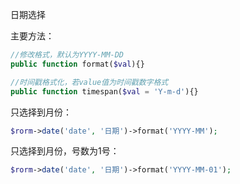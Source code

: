 日期选择　　

主要方法：

```php
//修改格式，默认为YYYY-MM-DD
public function format($val){}

//时间戳格式化，若value值为时间戳数字格式
public function timespan($val = 'Y-m-d'){}
```

只选择到月份：
```php
$rorm->date('date', '日期')->format('YYYY-MM');
```

只选择到月份，号数为1号：
```php
$rorm->date('date', '日期')->format('YYYY-MM-01');
```